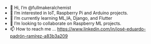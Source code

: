 - 👋 Hi, I’m @fullmakeralchemist
- 👀 I’m interested in IoT, Raspberry Pi and Arduino projects.
- 🌱 I’m currently learning ML,IA, Django, and Flutter
- 💞️ I’m looking to collaborate on Raspberry ML projects.
- 📫 How to reach me ... https://www.linkedin.com/in/josé-eduardo-padrón-ramírez-a83b3a209

<!---
fullmakeralchemist/fullmakeralchemist is a ✨ special ✨ repository because its `README.md` (this file) appears on your GitHub profile.
You can click the Preview link to take a look at your changes.
--->
